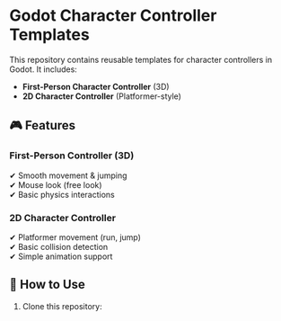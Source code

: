 # Godot Character Controller Templates

This repository contains reusable templates for character controllers in Godot. It includes:

- **First-Person Character Controller** (3D)
- **2D Character Controller** (Platformer-style)

## 🎮 Features

### First-Person Controller (3D)
✔ Smooth movement & jumping  
✔ Mouse look (free look)  
✔ Basic physics interactions  

### 2D Character Controller
✔ Platformer movement (run, jump)  
✔ Basic collision detection  
✔ Simple animation support  

## 🚀 How to Use

1. Clone this repository:

